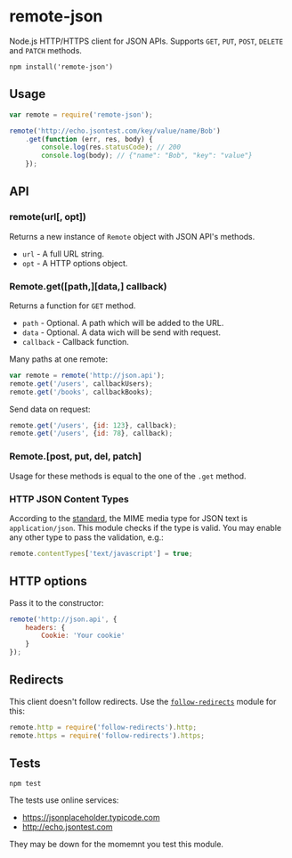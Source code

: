 # remote-json

Node.js HTTP/HTTPS client for JSON APIs. Supports `GET`, `PUT`, `POST`, `DELETE` and `PATCH` methods.

    npm install('remote-json')

## Usage

```javascript
var remote = require('remote-json');

remote('http://echo.jsontest.com/key/value/name/Bob')
    .get(function (err, res, body) {
        console.log(res.statusCode); // 200
        console.log(body); // {"name": "Bob", "key": "value"}
    });
```

## API

### remote(url[, opt])
Returns a new instance of `Remote` object with JSON API's methods.

- `url` - A full URL string.
- `opt` - A HTTP options object.

### Remote.get([path,][data,] callback)
Returns a function for `GET` method.

- `path` - Optional. A path which will be added to the URL.
- `data` - Optional. A data wich will be send with request.
- `callback` - Callback function.

Many paths at one remote:
```javascript
var remote = remote('http://json.api');
remote.get('/users', callbackUsers);
remote.get('/books', callbackBooks);
```
Send data on request:
```javascript
remote.get('/users', {id: 123}, callback);
remote.get('/users', {id: 78}, callback);
```

### Remote.[post, put, del, patch]
Usage for these methods is equal to the one of the `.get` method.

### HTTP JSON Content Types

According to the [standard](https://www.ietf.org/rfc/rfc4627.txt), the MIME media type for JSON text is `application/json`. This module checks if the type is valid. You may enable any other type to pass the validation, e.g.:

```javascript
remote.contentTypes['text/javascript'] = true;
```

## HTTP options

Pass it to the constructor:
```javascript
remote('http://json.api', {
    headers: {
        Cookie: 'Your cookie'
    }
});
```

## Redirects

This client doesn't follow redirects. Use the [`follow-redirects`](https://www.npmjs.com/package/follow-redirects) module for this:

```javascript
remote.http = require('follow-redirects').http;
remote.https = require('follow-redirects').https;
```

## Tests

    npm test

The tests use online services:

- https://jsonplaceholder.typicode.com
- http://echo.jsontest.com

They may be down for the momemnt you test this module.
